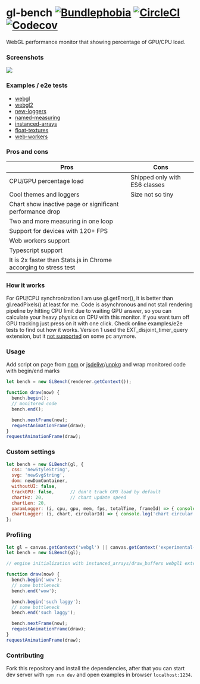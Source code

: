 # gl-bench [![Bundlephobia](https://badgen.net/bundlephobia/minzip/gl-bench)](https://bundlephobia.com/result?p=gl-bench) [![CircleCI](https://badgen.net/github/status/munrocket/gl-bench)](https://circleci.com/gh/munrocket/gl-bench) [![Codecov](https://img.shields.io/codecov/c/github/munrocket/gl-bench.svg)](https://codecov.io/gh/munrocket/gl-bench)

WebGL performance monitor that showing percentage of GPU/CPU load.

### Screenshots
![](https://habrastorage.org/webt/vb/ys/pz/vbyspz0emcxkslj0c-u0toxbom0.png)

### Examples / e2e tests
- [webgl](https://munrocket.github.io/gl-bench/examples/webgl.html)
- [webgl2](https://munrocket.github.io/gl-bench/examples/webgl2.html)
- [new-loggers](https://munrocket.github.io/gl-bench/examples/new-loggers.html)
- [named-measuring](https://munrocket.github.io/gl-bench/examples/named-measuring.html)
- [instanced-arrays](https://munrocket.github.io/gl-bench/examples/instanced-arrays.html)
- [float-textures](https://munrocket.github.io/gl-bench/examples/float-textures.html)
- [web-workers](https://munrocket.github.io/gl-bench/examples/web-workers.html)

### Pros and cons
|                        Pros                                      |             Cons                         |
|------------------------------------------------------------------|------------------------------------------|
| CPU/GPU percentage load                                          | Shipped only with ES6 classes            |
| Cool themes and loggers                                          | Size not so tiny                         |
| Chart show inactive page or significant performance drop         |                                          |
| Two and more measuring in one loop                               |                                          |
| Support for devices with 120+ FPS                                |                                          |
| Web workers support                                              |                                          |
| Typescript support                                               |                                          | 
| It is 2x faster than Stats.js in Chrome accorging to stress test |                                          |

### How it works
For GPU/CPU synchronization I am use gl.getError(), it is better than gl.readPixels() at least for me. Code is asynchronous and not stall rendering pipeline by hitting CPU limit due to waiting GPU answer, so you can calculate your heavy physics on CPU with this monitor. If you want turn off GPU tracking just press on it with one click. Check online examples/e2e tests to find out how it works. Version 1 used the EXT_disjoint_timer_query extension, but it [not supported](https://caniuse.com/#search=disjoint_timer_query) on some pc anymore.

### Usage
Add script on page from [npm](https://www.npmjs.com/package/gl-bench) or [jsdelivr](https://cdn.jsdelivr.net/npm/gl-bench/dist/gl-bench.min.js)/[unpkg](https://unpkg.com/gl-bench/dist/gl-bench.min.js) and wrap monitored code with begin/end marks
```javascript
let bench = new GLBench(renderer.getContext());

function draw(now) {
  bench.begin();
  // monitored code
  bench.end();

  bench.nextFrame(now);
  requestAnimationFrame(draw);
}
requestAnimationFrame(draw);
```

### Custom settings
```javascript
let bench = new GLBench(gl, {
  css: 'newStyleString',
  svg: 'newSvgString',
  dom: newDomContainer,
  withoutUI: false,
  trackGPU: false,      // don't track GPU load by default
  chartHz: 20,          // chart update speed
  chartLen: 20,
  paramLogger: (i, cpu, gpu, mem, fps, totalTime, frameId) => { console.log(cpu, gpu) },
  chartLogger: (i, chart, circularId) => { console.log('chart circular buffer=', chart) },
};
```

### Profiling
```javascript
let gl = canvas.getContext('webgl') || canvas.getContext('experimental-webgl');
let bench = new GLBench(gl);

// engine initialization with instanced_arrays/draw_buffers webgl1 extensions goes after!

function draw(now) {
  bench.begin('wow');
  // some bottleneck
  bench.end('wow');

  bench.begin('such laggy');
  // some bottleneck
  bench.end('such laggy');

  bench.nextFrame(now);
  requestAnimationFrame(draw);
}
requestAnimationFrame(draw);
```

### Contributing
Fork this repository and install the dependencies, after that you can start dev server with `npm run dev`
and open examples in browser `localhost:1234`.

[//]: # (posible optimizations: delete array clone, get rid of self)